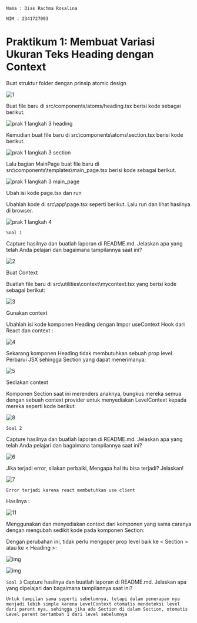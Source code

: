 `Nama : Dias Rachma Rosalina`

`NIM : 2341727003`

# Praktikum 1: Membuat Variasi Ukuran Teks Heading dengan Context

Buat struktur folder dengan prinsip atomic design

![1](https://github.com/diasrachma/PBF/assets/112748414/660e8fa6-a665-423c-88ad-f4fa4ce83afd)

Buat file baru di src/components/atoms/heading.tsx berisi kode sebagai berikut.

![prak 1 langkah 3 heading](https://github.com/diasrachma/PBF/assets/112748414/a05f33a1-9845-4df8-a8d2-a2c6985b82aa)

Kemudian buat file baru di src\components\atoms\section.tsx berisi kode berikut.

![prak 1 langkah 3 section](https://github.com/diasrachma/PBF/assets/112748414/d5b69ace-dff4-46cf-8ead-2e25ff67dccb)

Lalu bagian MainPage buat file baru di src\components\templates\main_page.tsx berisi kode sebagai berikut.

![prak 1 langkah 3 main_page](https://github.com/diasrachma/PBF/assets/112748414/bbcc842e-2c3f-42fe-bd58-0d6dab0ed100)

Ubah isi kode page.tsx dan run

Ubahlah kode di src\app\page.tsx seperti berikut. Lalu run dan lihat hasilnya di browser.

![prak 1 langkah 4](https://github.com/diasrachma/PBF/assets/112748414/48bd0916-d043-40b2-9f13-a43f7135d197)


`Soal 1`

Capture hasilnya dan buatlah laporan di README.md. Jelaskan apa yang telah Anda pelajari dan bagaimana tampilannya saat ini?

![2](https://github.com/diasrachma/PBF/assets/112748414/cf053e23-0e23-43f1-aa1c-90e03084234b)

Buat Context

Buatlah file baru di src\utilities\context\mycontext.tsx yang berisi kode sebagai berikut:

![3](https://github.com/diasrachma/PBF/assets/112748414/1755b733-6845-4ca9-8672-078e743896e6)

Gunakan context

Ubahlah isi kode komponen Heading dengan Impor useContext Hook dari React dan context :

![4](https://github.com/diasrachma/PBF/assets/112748414/a2160680-f338-46da-902a-e4f3688553c2)

Sekarang komponen Heading tidak membutuhkan sebuah prop level. Perbarui JSX sehingga Section yang dapat menerimanya:

![5](https://github.com/diasrachma/PBF/assets/112748414/efc47c5b-1dc9-4210-b2c2-79218732157c)

Sediakan context

Komponen Section saat ini merenders anaknya, bungkus mereka semua dengan sebuah context provider untuk menyediakan LevelContext kepada mereka seperti kode berikut:

![8](https://github.com/diasrachma/PBF/assets/112748414/711bc408-7e8a-41ed-8e65-f2b675d3e5b3)


`Soal 2`

Capture hasilnya dan buatlah laporan di README.md. Jelaskan apa yang telah Anda pelajari dan bagaimana tampilannya saat ini?

![6](https://github.com/diasrachma/PBF/assets/112748414/4fdd53f1-af3e-4b8c-834d-8526a0b0066e)

Jika terjadi error, silakan perbaiki, Mengapa hal itu bisa terjadi? Jelaskan!

![7](https://github.com/diasrachma/PBF/assets/112748414/849e6793-ac60-4cb1-adbe-44c07ac93ee3)

`Error terjadi karena react membutuhkan use client`

Hasilnya :

![11](https://github.com/diasrachma/PBF/assets/112748414/4e15e4c8-5e7d-49c5-92cd-8b308dc70644)

Menggunakan dan menyediakan context dari komponen yang sama caranya dengan mengubah sedikit kode pada komponen Section:


Dengan perubahan ini, tidak perlu mengoper prop level baik ke < Section > atau ke < Heading >:

![img](/08-belajar-context/img/prak%201%20langkah%206%20main%20page.PNG)

![img](/08-belajar-context/img/prak%201%20langkah%206%20heading.PNG)

`Soal 3`
Capture hasilnya dan buatlah laporan di README.md. Jelaskan apa yang dipelajari dan bagaimana tampilannya saat ini?



`Untuk tampilan sama seperti sebelumnya, tetapi dalam penerapan nya menjadi lebih simple karena LevelContext otomatis mendeteksi level dari parent nya, sehingga jika ada Section di dalam Section, otomatis Level parent bertambah 1 dari level sebelumnya`
